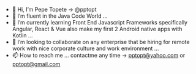 - 👋 Hi, I’m Pepe Topete -> @pptopt
- 👀 I’m fluent in the Java Code World ...
- 🌱 I’m currently learning Front End Javascript Frameworks specifically Angular, React & Vue also make my first 2 Android native apps with Kotlin ...
- 💞️ I’m looking to collaborate on any enterprise that be hiring for remote work with nice corporate culture and work environment ...
- 📫 How to reach me ... contactme any time -> pptopt@yahoo.com or pptopt@gmail.com

<!---
pptopt/pptopt is a ✨ special ✨ repository because its `README.md` (this file) appears on your GitHub profile.
You can click the Preview link to take a look at your changes.
--->
